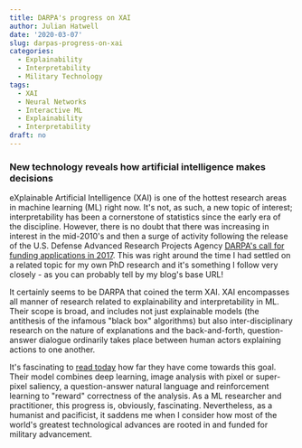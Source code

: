 ```yaml
---
title: DARPA's progress on XAI
author: Julian Hatwell
date: '2020-03-07'
slug: darpas-progress-on-xai
categories:
  - Explainability
  - Interpretability
  - Military Technology
tags:
  - XAI
  - Neural Networks
  - Interactive ML
  - Explainability
  - Interpretability
draft: no
---
```


### New technology reveals how artificial intelligence makes decisions

eXplainable Artificial Intelligence (XAI) is one of the hottest research areas in machine learning (ML) right now. It's not, as such, a new topic of interest; interpretability has been a cornerstone of statistics since the early era of the discipline. However, there is no doubt that there was increasing in interest in the mid-2010's and then a surge of activity following the release of the U.S. Defense Advanced Research Projects Agency [DARPA's call for funding applications in 2017](https://www.darpa.mil/attachments/XAIProgramUpdate.pdf). This was right around the time I had settled on a related topic for my own PhD research and it's something I follow very closely - as you can probably tell by my blog's base URL!

It certainly seems to be DARPA that coined the term XAI. XAI encompasses all manner of research related to explainability and interpretability in ML. Their scope is broad, and includes not just explainable models (the antithesis of the infamous "black box" algorithms) but also inter-disciplinary research on the nature of explanations and the back-and-forth, question-answer dialogue ordinarily takes place between human actors explaining actions to one another.

It's fascinating to [read today](https://www.raytheon.com/news/feature/trust-machine) how far they have come towards this goal. Their model combines deep learning, image analysis with pixel or super-pixel saliency, a question-answer natural language and reinforcement learning to "reward" correctness of the analysis. As a ML researcher and practitioner, this progress is, obviously, fascinating. Nevertheless, as a humanist and pacificist, it saddens me when I consider how most of the world's greatest technological advances are rooted in and funded for military advancement.
